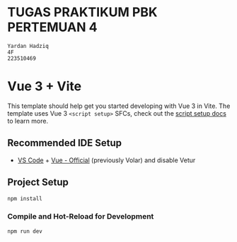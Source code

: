 # TUGAS PRAKTIKUM PBK PERTEMUAN 4

```
Yardan Hadziq
4F
223510469
```

# Vue 3 + Vite

This template should help get you started developing with Vue 3 in Vite. The template uses Vue 3 `<script setup>` SFCs, check out the [script setup docs](https://v3.vuejs.org/api/sfc-script-setup.html#sfc-script-setup) to learn more.

## Recommended IDE Setup

- [VS Code](https://code.visualstudio.com/) + [Vue - Official](https://marketplace.visualstudio.com/items?itemName=Vue.volar) (previously Volar) and disable Vetur

## Project Setup

```sh
npm install
```

### Compile and Hot-Reload for Development

```sh
npm run dev
```
